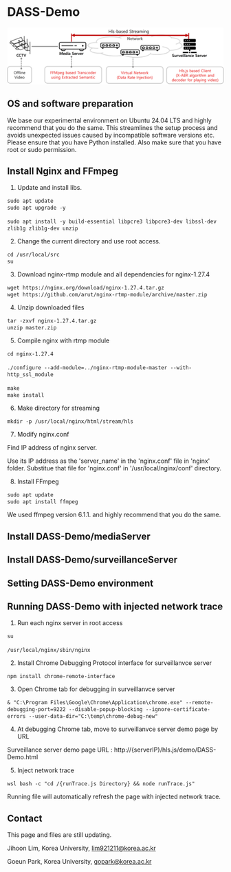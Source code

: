 # DASS-Demo

<p align="center">
<img src="DASS-Demo.jpg" alt="DASS-Demo Overview" width="800">


## OS and software preparation

We base our experimental environment on Ubuntu 24.04 LTS and highly recommend that you do the same. This streamlines the setup process and avoids unexpected issues caused by incompatible software versions etc. Please ensure that you have Python installed. Also make sure that you have root or sudo permission.


## Install Nginx and FFmpeg

1. Update and install libs.

```shell
sudo apt update
sudo apt upgrade -y 

sudo apt install -y build-essential libpcre3 libpcre3-dev libssl-dev zlib1g zlib1g-dev unzip
```

2. Change the current directory and use root access.

```shell
cd /usr/local/src 
su 
```

3. Download nginx-rtmp module and all dependencies for nginx-1.27.4

```shell
wget https://nginx.org/download/nginx-1.27.4.tar.gz  
wget https://github.com/arut/nginx-rtmp-module/archive/master.zip
```

4. Unzip downloaded files

```shell
tar -zxvf nginx-1.27.4.tar.gz 
unzip master.zip
```

5. Compile nginx with rtmp module

```shell
cd nginx-1.27.4 

./configure --add-module=../nginx-rtmp-module-master --with-http_ssl_module 

make 
make install
```

6. Make directory for streaming

```shell
mkdir -p /usr/local/nginx/html/stream/hls
```

7. Modify nginx.conf

Find IP address of nginx server.

Use its IP address as the 'server_name' in the 'nginx.conf' file in 'nginx' folder.
Substitue that file for 'nginx.conf' in '/usr/local/nginx/conf' directory.

8. Install FFmpeg

```shell
sudo apt update
sudo apt install ffmpeg
```

We used ffmpeg version 6.1.1. and highly recommend that you do the same.

## Install DASS-Demo/mediaServer


## Install DASS-Demo/surveillanceServer


## Setting DASS-Demo environment


## Running DASS-Demo with injected network trace

1. Run each nginx server in root access

```shell
su

/usr/local/nginx/sbin/nginx
```

2. Install Chrome Debugging Protocol interface for surveillanvce server

```shell
npm install chrome-remote-interface
```

3. Open Chrome tab for debugging in surveillanvce server

```shell
& "C:\Program Files\Google\Chrome\Application\chrome.exe" --remote-debugging-port=9222 --disable-popup-blocking --ignore-certificate-errors --user-data-dir="C:\temp\chrome-debug-new"
```

4. At debugging Chrome tab, move to surveillanvce server demo page by URL

Surveillance server demo page URL : http://{serverIP}/hls.js/demo/DASS-Demo.html

5. Inject network trace

```shell
wsl bash -c "cd /{runTrace.js Directory} && node runTrace.js"
```
Running file will automatically refresh the page with injected network trace.

## Contact
This page and files are still updating.

Jihoon Lim, Korea University, lim921211@korea.ac.kr

Goeun Park, Korea University, gopark@korea.ac.kr

